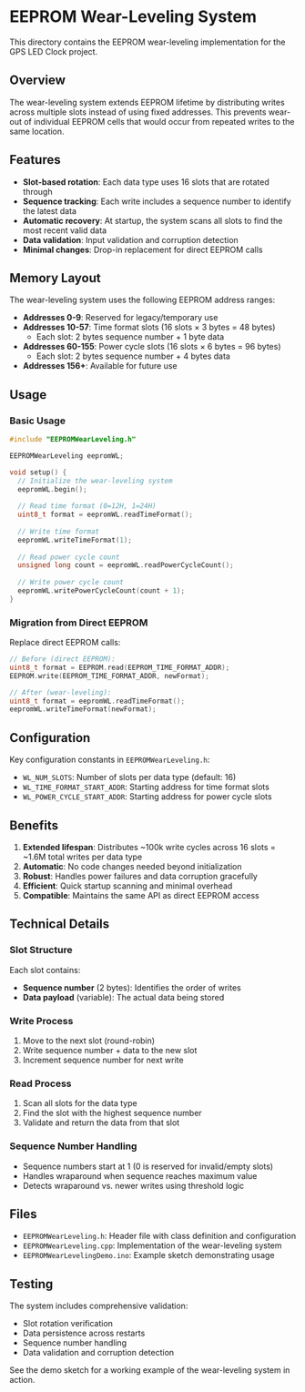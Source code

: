 # EEPROM Wear-Leveling System

This directory contains the EEPROM wear-leveling implementation for the GPS LED Clock project.

## Overview

The wear-leveling system extends EEPROM lifetime by distributing writes across multiple slots instead of using fixed addresses. This prevents wear-out of individual EEPROM cells that would occur from repeated writes to the same location.

## Features

- **Slot-based rotation**: Each data type uses 16 slots that are rotated through
- **Sequence tracking**: Each write includes a sequence number to identify the latest data
- **Automatic recovery**: At startup, the system scans all slots to find the most recent valid data
- **Data validation**: Input validation and corruption detection
- **Minimal changes**: Drop-in replacement for direct EEPROM calls

## Memory Layout

The wear-leveling system uses the following EEPROM address ranges:

- **Addresses 0-9**: Reserved for legacy/temporary use
- **Addresses 10-57**: Time format slots (16 slots × 3 bytes = 48 bytes)
  - Each slot: 2 bytes sequence number + 1 byte data
- **Addresses 60-155**: Power cycle slots (16 slots × 6 bytes = 96 bytes)  
  - Each slot: 2 bytes sequence number + 4 bytes data
- **Addresses 156+**: Available for future use

## Usage

### Basic Usage

```cpp
#include "EEPROMWearLeveling.h"

EEPROMWearLeveling eepromWL;

void setup() {
  // Initialize the wear-leveling system
  eepromWL.begin();
  
  // Read time format (0=12H, 1=24H)
  uint8_t format = eepromWL.readTimeFormat();
  
  // Write time format
  eepromWL.writeTimeFormat(1);
  
  // Read power cycle count
  unsigned long count = eepromWL.readPowerCycleCount();
  
  // Write power cycle count
  eepromWL.writePowerCycleCount(count + 1);
}
```

### Migration from Direct EEPROM

Replace direct EEPROM calls:

```cpp
// Before (direct EEPROM):
uint8_t format = EEPROM.read(EEPROM_TIME_FORMAT_ADDR);
EEPROM.write(EEPROM_TIME_FORMAT_ADDR, newFormat);

// After (wear-leveling):
uint8_t format = eepromWL.readTimeFormat();
eepromWL.writeTimeFormat(newFormat);
```

## Configuration

Key configuration constants in `EEPROMWearLeveling.h`:

- `WL_NUM_SLOTS`: Number of slots per data type (default: 16)
- `WL_TIME_FORMAT_START_ADDR`: Starting address for time format slots
- `WL_POWER_CYCLE_START_ADDR`: Starting address for power cycle slots

## Benefits

1. **Extended lifespan**: Distributes ~100k write cycles across 16 slots = ~1.6M total writes per data type
2. **Automatic**: No code changes needed beyond initialization
3. **Robust**: Handles power failures and data corruption gracefully
4. **Efficient**: Quick startup scanning and minimal overhead
5. **Compatible**: Maintains the same API as direct EEPROM access

## Technical Details

### Slot Structure

Each slot contains:
- **Sequence number** (2 bytes): Identifies the order of writes
- **Data payload** (variable): The actual data being stored

### Write Process

1. Move to the next slot (round-robin)
2. Write sequence number + data to the new slot
3. Increment sequence number for next write

### Read Process

1. Scan all slots for the data type
2. Find the slot with the highest sequence number
3. Validate and return the data from that slot

### Sequence Number Handling

- Sequence numbers start at 1 (0 is reserved for invalid/empty slots)
- Handles wraparound when sequence reaches maximum value
- Detects wraparound vs. newer writes using threshold logic

## Files

- `EEPROMWearLeveling.h`: Header file with class definition and configuration
- `EEPROMWearLeveling.cpp`: Implementation of the wear-leveling system
- `EEPROMWearLevelingDemo.ino`: Example sketch demonstrating usage

## Testing

The system includes comprehensive validation:
- Slot rotation verification
- Data persistence across restarts  
- Sequence number handling
- Data validation and corruption detection

See the demo sketch for a working example of the wear-leveling system in action.